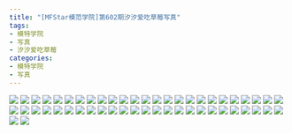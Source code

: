 ```yaml
---
title: "[MFStar模范学院]第602期汐汐爱吃草莓写真"
tags: 
- 模特学院
- 写真
- 汐汐爱吃草莓
categories:
- 模特学院
- 写真
---
```


![](https://img.ilovese.xyz/1734711070382.webp)
![](https://img.ilovese.xyz/1734711072179.webp)
![](https://img.ilovese.xyz/1734711073695.webp)
![](https://img.ilovese.xyz/1734711075130.webp)
![](https://img.ilovese.xyz/1734711076625.webp)
![](https://img.ilovese.xyz/1734711078473.webp)
![](https://img.ilovese.xyz/1734711079854.webp)
![](https://img.ilovese.xyz/1734711081659.webp)
![](https://img.ilovese.xyz/1734711083586.webp)
![](https://img.ilovese.xyz/1734711085178.webp)
![](https://img.ilovese.xyz/1734711086908.webp)
![](https://img.ilovese.xyz/1734711088755.webp)
![](https://img.ilovese.xyz/1734711090515.webp)
![](https://img.ilovese.xyz/1734711092443.webp)
![](https://img.ilovese.xyz/1734711094392.webp)
![](https://img.ilovese.xyz/1734711096491.webp)
![](https://img.ilovese.xyz/1734711098466.webp)
![](https://img.ilovese.xyz/1734711100329.webp)
![](https://img.ilovese.xyz/1734711102400.webp)
![](https://img.ilovese.xyz/1734711103933.webp)
![](https://img.ilovese.xyz/1734711105175.webp)
![](https://img.ilovese.xyz/1734711107051.webp)
![](https://img.ilovese.xyz/1734711108619.webp)
![](https://img.ilovese.xyz/1734711110102.webp)
![](https://img.ilovese.xyz/1734711111295.webp)
![](https://img.ilovese.xyz/1734711112754.webp)
![](https://img.ilovese.xyz/1734711114741.webp)
![](https://img.ilovese.xyz/1734711116228.webp)
![](https://img.ilovese.xyz/1734711118009.webp)
![](https://img.ilovese.xyz/1734711119806.webp)
![](https://img.ilovese.xyz/1734711121766.webp)
![](https://img.ilovese.xyz/1734711123558.webp)
![](https://img.ilovese.xyz/1734711125499.webp)
![](https://img.ilovese.xyz/1734711127240.webp)
![](https://img.ilovese.xyz/1734711128934.webp)
![](https://img.ilovese.xyz/1734711130809.webp)
![](https://img.ilovese.xyz/1734711132716.webp)
![](https://img.ilovese.xyz/1734711134825.webp)
![](https://img.ilovese.xyz/1734711136694.webp)
![](https://img.ilovese.xyz/1734711138390.webp)
![](https://img.ilovese.xyz/1734711140177.webp)
![](https://img.ilovese.xyz/1734711141964.webp)
![](https://img.ilovese.xyz/1734711143289.webp)
![](https://img.ilovese.xyz/1734711145297.webp)
![](https://img.ilovese.xyz/1734711147347.webp)
![](https://img.ilovese.xyz/1734711149231.webp)
![](https://img.ilovese.xyz/1734711151045.webp)
![](https://img.ilovese.xyz/1734711152700.webp)
![](https://img.ilovese.xyz/1734711154610.webp)
![](https://img.ilovese.xyz/1734711156180.webp)
![](https://img.ilovese.xyz/1734711157620.webp)
![](https://img.ilovese.xyz/1734711160468.webp)
